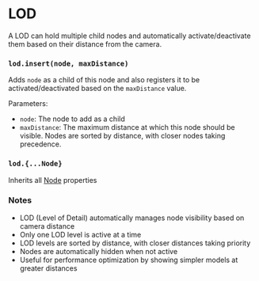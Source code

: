 # LOD

A LOD can hold multiple child nodes and automatically activate/deactivate them based on their distance from the camera.

### `lod.insert(node, maxDistance)`

Adds `node` as a child of this node and also registers it to be activated/deactivated based on the `maxDistance` value.

Parameters:
- `node`: The node to add as a child
- `maxDistance`: The maximum distance at which this node should be visible. Nodes are sorted by distance, with closer nodes taking precedence.

### `lod.{...Node}`

Inherits all [Node](/docs/ref/Node.md) properties

### Notes

- LOD (Level of Detail) automatically manages node visibility based on camera distance
- Only one LOD level is active at a time
- LOD levels are sorted by distance, with closer distances taking priority
- Nodes are automatically hidden when not active
- Useful for performance optimization by showing simpler models at greater distances
